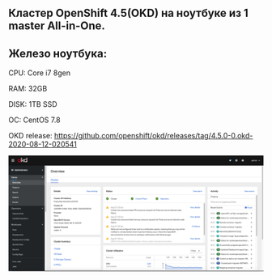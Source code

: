 ## Кластер OpenShift 4.5(OKD) на ноутбуке из 1 master All-in-One.

## Железо ноутбука: 

CPU: Core i7 8gen

RAM: 32GB

DISK: 1TB SSD

ОС: CentOS 7.8

OKD release: https://github.com/openshift/okd/releases/tag/4.5.0-0.okd-2020-08-12-020541

![alt text](https://github.com/Nurlan199206/okd4/blob/master/%D0%A1%D0%BD%D0%B8%D0%BC%D0%BE%D0%BA%20%D1%8D%D0%BA%D1%80%D0%B0%D0%BD%D0%B0%202020-08-27%20%D0%B2%2001.52.27.png?raw=true)
